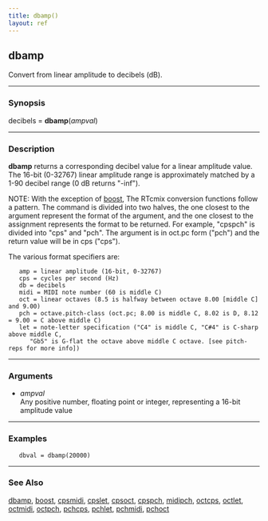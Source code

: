 ```yaml
---
title: dbamp()
layout: ref
---
```


## dbamp

Convert from linear amplitude to decibels (dB).

-----

### Synopsis

decibels = **dbamp**(*ampval*)

-----

### Description

**dbamp** returns a corresponding decibel value for a linear
amplitude value. The 16-bit (0-32767) linear amplitude range is
approximately matched by a 1-90 decibel range (0 dB returns "-inf").

NOTE: With the exception of [boost](boost.html), The RTcmix conversion
functions follow a pattern. The command is divided into two halves, the
one closest to the argument represent the format of the argument, and
the one closest to the assignment represents the format to be returned.
For example, "cpspch" is divided into "cps" and "pch". The argument is
in oct.pc form ("pch") and the return value will be in cps ("cps").

The various format specifiers are:

``` 
   amp = linear amplitude (16-bit, 0-32767)
   cps = cycles per second (Hz)
   db = decibels
   midi = MIDI note number (60 is middle C)
   oct = linear octaves (8.5 is halfway between octave 8.00 [middle C] and 9.00)
   pch = octave.pitch-class (oct.pc; 8.00 is middle C, 8.02 is D, 8.12 = 9.00 = C above middle C)
   let = note-letter specification ("C4" is middle C, "C#4" is C-sharp above middle C,
      "Gb5" is G-flat the octave above middle C octave. [see pitch-reps for more info])
```

-----

### Arguments

  - *ampval*  
    Any positive number, floating point or integer, representing a
    16-bit amplitude value

-----

### Examples

``` 
   dbval = dbamp(20000)
```

-----

### See Also

[dbamp](ampdb.html), [boost](boost.html), [cpsmidi](cpsmidi.html),
[cpslet](cpslet.html), [cpsoct](cpsoct.html), [cpspch](cpspch.html),
[midipch](midipch.html), [octcps](octcps.html), [octlet](octlet.html),
[octmidi](octmidi.html), [octpch](octpch.html), [pchcps](pchcps.html),
[pchlet](pchlet.html), [pchmidi](pchmidi.html), [pchoct](pchoct.html)
